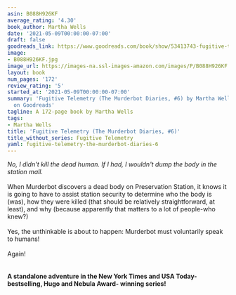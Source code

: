 ```yaml
---
asin: B088H926KF
average_rating: '4.30'
book_author: Martha Wells
date: '2021-05-09T00:00:00-07:00'
draft: false
goodreads_link: https://www.goodreads.com/book/show/53413743-fugitive-telemetry
image:
- B088H926KF.jpg
image_url: https://images-na.ssl-images-amazon.com/images/P/B088H926KF.01._SCLZZZZZZZ.jpg
layout: book
num_pages: '172'
review_rating: '5'
started_at: '2021-05-09T00:00:00-07:00'
summary: 'Fugitive Telemetry (The Murderbot Diaries, #6) by Martha Wells - rated 4.30/5
  on Goodreads'
tagline: A 172-page book by Martha Wells
tags:
- Martha Wells
title: 'Fugitive Telemetry (The Murderbot Diaries, #6)'
title_without_series: Fugitive Telemetry
yaml: fugitive-telemetry-the-murderbot-diaries-6
---
```


<i>No, I didn't kill the dead human. If I had, I wouldn't dump the body in the station mall.</i><br /><br />When Murderbot discovers a dead body on Preservation Station, it knows it is going to have to assist station security to determine who the body is (was), how they were killed (that should be relatively straightforward, at least), and why (because apparently that matters to a lot of people-who knew?)<br /><br />Yes, the unthinkable is about to happen: Murderbot must voluntarily speak to humans!<br /><br />Again!<br /><br /><br /><b>A standalone adventure in the New York Times and USA Today-bestselling, Hugo and Nebula Award- winning series! </b>